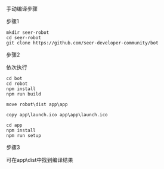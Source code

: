 手动编译步骤

步骤1
```
mkdir seer-robot
cd seer-robot
git clone https://github.com/seer-developer-community/bot
```
步骤2

依次执行
```
cd bot
cd robot
npm install
npm run build

move robot\dist app\app

copy app\launch.ico app\app\launch.ico

cd app
npm install
npm run setup
```
步骤3

可在app\dist中找到编译结果
